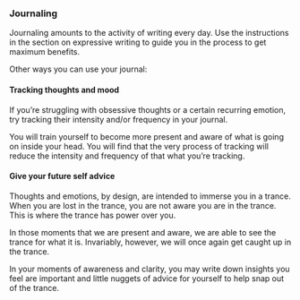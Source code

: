 ### Journaling

Journaling amounts to the activity of writing every day. Use the instructions in the section on expressive writing to guide you in the process to get maximum benefits.

Other ways you can use your journal:

#### Tracking thoughts and mood

If you’re struggling with obsessive thoughts or a certain recurring emotion, try tracking their intensity and/or frequency in your journal. 

You will train yourself to become more present and aware of what is going on inside your head. You will find that the very process of tracking will reduce the intensity and frequency of that what you’re tracking.

#### Give your future self advice

Thoughts and emotions, by design, are intended to immerse you in a trance. When you are lost in the trance, you are not aware you are in the trance. This is where the trance has power over you.

In those moments that we are present and aware, we are able to see the trance for what it is. Invariably, however, we will once again get caught up in the trance.

In your moments of awareness and clarity, you may write down insights you feel are important and little nuggets of advice for yourself to help snap out of the trance.